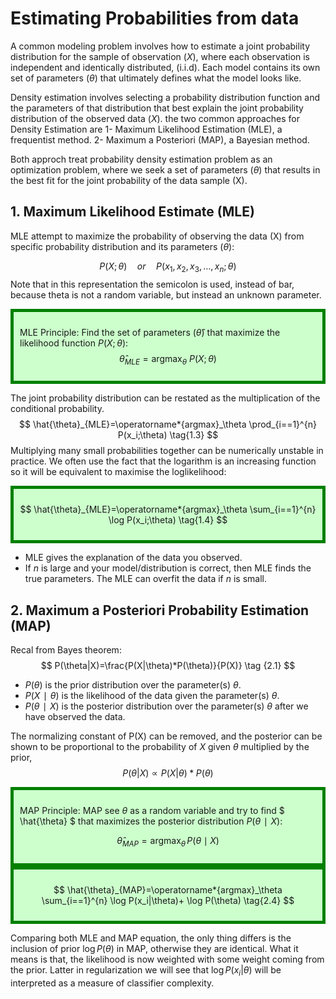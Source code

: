 # Estimating Probabilities from data
A common modeling problem involves how to estimate a joint probability distribution for the sample of observation $(X)$, where each observation is independent and identically distributed, (i.i.d). Each model contains its own set of parameters $(\theta)$ that ultimately defines what the model looks like.

Density estimation involves selecting a probability distribution function and the parameters of that distribution that best explain the joint probability distribution of the observed data $(X)$.
the two common approaches for Density Estimation are
1- Maximum Likelihood Estimation (MLE), a frequentist method.
2- Maximum a Posteriori (MAP), a Bayesian method.

Both approch treat probability density estimation problem as an optimization problem, where we seek a set of parameters $(\theta)$ that results in the best fit for the joint probability of the data sample (X).
## 1. Maximum Likelihood Estimate (MLE)
MLE attempt to maximize the probability of observing the data (X) from specific probability distribution and its parameters $(\theta)$: 

$$
P(X ; \theta) \quad or \quad P(x_1, x_2, x_3, …, x_n ; \theta)
\tag{1.1}
$$
Note that in this representation the semicolon is used, instead of bar, because theta is not a random variable, but instead an unknown parameter.
<div style="background-color: #cfc ; padding: 10px; border: 5px solid green;">

 MLE Principle: Find the set of parameters $(\hat{\theta})$ that maximize the likelihood function $P(X ; \theta)$:
$$
\hat{\theta}_{MLE} = \operatorname*{argmax}_\theta \:P(X ; \theta)
\tag{1.2}
$$
</div>

The joint probability distribution can be restated as the multiplication of the conditional probability.
$$
\hat{\theta}_{MLE}=\operatorname*{argmax}_\theta \prod_{i==1}^{n} P(x_i;\theta)
\tag{1.3}
$$
Multiplying many small probabilities together can be numerically unstable in practice. We often use the fact that  the  logarithm  is  an increasing function so it will be equivalent  to maximise the loglikelihood:
<div style="background-color: #cfc ; padding: 10px; border: 5px solid green;"> 

$$
\hat{\theta}_{MLE}=\operatorname*{argmax}_\theta \sum_{i==1}^{n} \log P(x_i;\theta)
\tag{1.4}
$$

</div>

* MLE gives the explanation of the data you observed.
* If $n$ is large and your model/distribution is correct, then MLE finds the true parameters. The MLE can overfit the data if $n$ is small. 

## 2. Maximum a Posteriori Probability Estimation (MAP)

Recal from Bayes theorem:
$$
P(\theta|X)=\frac{P(X|\theta)*P(\theta)}{P(X)}
\tag {2.1}
$$
* $P(\theta)$ is the prior distribution over the parameter(s) $\theta$.
* $P(X∣\theta)$ is the likelihood of the data given the parameter(s) $\theta$.
* $P(\theta∣X)$ is the posterior distribution over the parameter(s) $\theta$ after we have observed the data.

The normalizing constant of P(X) can be removed, and the posterior can be shown to be proportional to the probability of $X$ given $\theta$ multiplied by the prior,
$$
P(\theta|X) \propto P(X|\theta)*P(\theta)
\tag {2.2}
$$
<div style="background-color: #cfc ; padding: 10px; border: 5px solid green;">

MAP Principle: MAP see $\theta$ as a random variable and try to find $ \hat{\theta} $ that maximizes the posterior distribution $P(\theta∣X)$:

$$
 \hat{\theta}_{MAP} = \operatorname*{argmax}_{\theta} \,P(\theta \mid X)
 \tag{2.3}
$$
</div>

<div style="background-color: #cfc ; padding: 10px; border: 5px solid green;"> 

$$
\hat{\theta}_{MAP}=\operatorname*{argmax}_\theta \sum_{i==1}^{n} \log P(x_i|\theta)+ \log P(\theta)
\tag{2.4}
$$
</div>

Comparing both MLE and MAP equation, the only thing differs is the inclusion of prior $\log P(\theta)$ in MAP, otherwise they are identical. What it means is that, the likelihood is now weighted with some weight coming from the prior. Latter in regularization we will see that $\log P(x_i|\theta)$ will be interpreted as a measure of classifier complexity. 


